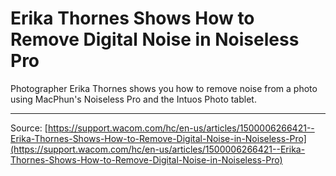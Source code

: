 # Erika Thornes Shows How to Remove Digital Noise in Noiseless Pro

Photographer Erika Thornes shows you how to remove noise from a photo using MacPhun's Noiseless Pro and the Intuos Photo tablet.

---
Source: [https://support.wacom.com/hc/en-us/articles/1500006266421--Erika-Thornes-Shows-How-to-Remove-Digital-Noise-in-Noiseless-Pro](https://support.wacom.com/hc/en-us/articles/1500006266421--Erika-Thornes-Shows-How-to-Remove-Digital-Noise-in-Noiseless-Pro)
